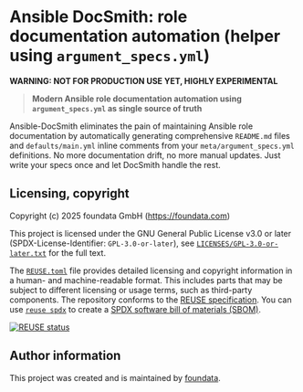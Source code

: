 # Ansible DocSmith: role documentation automation (helper using `argument_specs.yml`)

**WARNING: NOT FOR PRODUCTION USE YET, HIGHLY EXPERIMENTAL**

> **Modern Ansible role documentation automation using `argument_specs.yml` as single source of truth**

Ansible-DocSmith eliminates the pain of maintaining Ansible role documentation by automatically generating comprehensive `README.md` files and `defaults/main.yml` inline comments from your `meta/argument_specs.yml` definitions. No more documentation drift, no more manual updates. Just write your specs once and let DocSmith handle the rest.


## Licensing, copyright<a id="licensing-copyright"></a>

<!--REUSE-IgnoreStart-->
Copyright (c) 2025 foundata GmbH (https://foundata.com)

This project is licensed under the GNU General Public License v3.0 or later (SPDX-License-Identifier: `GPL-3.0-or-later`), see [`LICENSES/GPL-3.0-or-later.txt`](LICENSES/GPL-3.0-or-later.txt) for the full text.

The [`REUSE.toml`](REUSE.toml) file provides detailed licensing and copyright information in a human- and machine-readable format. This includes parts that may be subject to different licensing or usage terms, such as third-party components. The repository conforms to the [REUSE specification](https://reuse.software/spec/). You can use [`reuse spdx`](https://reuse.readthedocs.io/en/latest/readme.html#cli) to create a [SPDX software bill of materials (SBOM)](https://en.wikipedia.org/wiki/Software_Package_Data_Exchange).
<!--REUSE-IgnoreEnd-->

[![REUSE status](https://api.reuse.software/badge/github.com/foundata/ansible-docsmith)](https://api.reuse.software/info/github.com/foundata/ansible-docsmith)


## Author information<a id="author-information"></a>

This project was created and is maintained by [foundata](https://foundata.com/).
